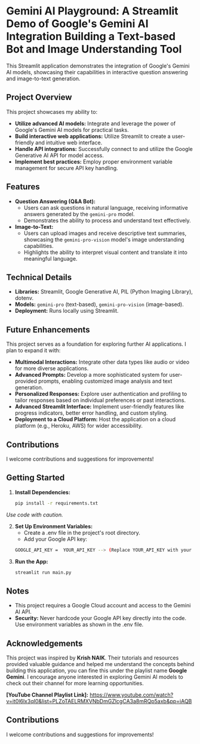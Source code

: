 # Gemini AI Playground: A Streamlit Demo of Google's Gemini AI Integration Building a Text-based Bot and Image Understanding Tool

This Streamlit application demonstrates the integration of Google's Gemini AI models, showcasing their capabilities in interactive question answering and image-to-text generation.

## Project Overview

This project showcases my ability to:

- **Utilize advanced AI models:**  Integrate and leverage the power of Google's Gemini AI models for practical tasks.
- **Build interactive web applications:**  Utilize Streamlit to create a user-friendly and intuitive web interface.
- **Handle API integrations:**  Successfully connect to and utilize the Google Generative AI API for model access.
- **Implement best practices:**  Employ proper environment variable management for secure API key handling.

## Features

- **Question Answering (Q&A Bot):**  
   - Users can ask questions in natural language, receiving informative answers generated by the `gemini-pro` model.
   - Demonstrates the ability to process and understand text effectively.
- **Image-to-Text:**
   - Users can upload images and receive descriptive text summaries, showcasing the `gemini-pro-vision` model's image understanding capabilities.
   - Highlights the ability to interpret visual content and translate it into meaningful language.

## Technical Details

- **Libraries:** Streamlit, Google Generative AI, PIL (Python Imaging Library), dotenv.
- **Models:** `gemini-pro` (text-based), `gemini-pro-vision` (image-based).
- **Deployment:**  Runs locally using Streamlit.

## Future Enhancements

This project serves as a foundation for exploring further AI applications. I plan to expand it with:

- **Multimodal Interactions:**  Integrate other data types like audio or video for more diverse applications.
- **Advanced Prompts:**  Develop a more sophisticated system for user-provided prompts, enabling customized image analysis and text generation.
- **Personalized Responses:**  Explore user authentication and profiling to tailor responses based on individual preferences or past interactions.
- **Advanced Streamlit Interface:** Implement user-friendly features like progress indicators, better error handling, and custom styling.
- **Deployment to a Cloud Platform:**  Host the application on a cloud platform (e.g., Heroku, AWS) for wider accessibility.

## Contributions

I welcome contributions and suggestions for improvements!

## Getting Started

1. **Install Dependencies:**
   ```bash
   pip install -r requirements.txt
*Use code with caution.*

2. **Set Up Environment Variables:**
    - Create a .env file in the project's root directory.
    - Add your Google API key:
    ```bash
    GOOGLE_API_KEY =  YOUR_API_KEY --> (Replace YOUR_API_KEY with your actual API key.)

3. **Run the App:**
   ```bash
   streamlit run main.py

## Notes
 - This project requires a Google Cloud account and access to the Gemini AI API.
 - **Security:** Never hardcode your Google API key directly into the code. Use environment variables as shown in the .env file.

## Acknowledgements
   This project was inspired by **Krish NAIK**. Their tutorials and resources provided valuable guidance and helped me understand the concepts behind building this application, you can fine this under the playlist name **Google Gemini**. I encourage anyone interested in exploring Gemini AI models to check out their channel for more learning opportunities.

**[YouTube Channel Playlist Link]:** https://www.youtube.com/watch?v=it0l6lx3qI0&list=PLZoTAELRMXVNbDmGZlcgCA3a8mRQp5axb&pp=iAQB

## Contributions
I welcome contributions and suggestions for improvements!
